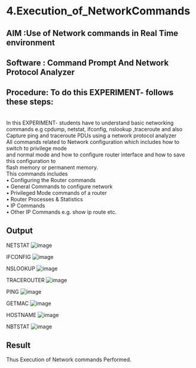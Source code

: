 # 4.Execution_of_NetworkCommands
## AIM :Use of Network commands in Real Time environment
## Software : Command Prompt And Network Protocol Analyzer
## Procedure: To do this EXPERIMENT- follows these steps:
<BR>
In this EXPERIMENT- students have to understand basic networking commands e.g cpdump, netstat, ifconfig, nslookup ,traceroute and also Capture ping and traceroute PDUs using a network protocol analyzer 
<BR>
All commands related to Network configuration which includes how to switch to privilege mode
<BR>
and normal mode and how to configure router interface and how to save this configuration to
<BR>
flash memory or permanent memory.
<BR>
This commands includes
<BR>
• Configuring the Router commands
<BR>
• General Commands to configure network
<BR>
• Privileged Mode commands of a router 
<BR>
• Router Processes & Statistics
<BR>
• IP Commands
<BR>
• Other IP Commands e.g. show ip route etc.
<BR>

## Output
NETSTAT
![image](https://github.com/user-attachments/assets/2e7a3277-7c89-4a7e-96b8-116be454426d)

IFCONFIG
![image](https://github.com/user-attachments/assets/23cc9c9c-64d0-449b-a073-fd13cd00eb40)

NSLOOKUP
![image](https://github.com/user-attachments/assets/be6a86b0-f643-40ff-8c59-a66f73e3f27b)

TRACEROUTER
![image](https://github.com/user-attachments/assets/19465616-dd70-405a-a4dc-f0e09893d0f9)

PING
![image](https://github.com/user-attachments/assets/b196aa63-e6c4-4a5f-9c19-e63d249a5f3e)

GETMAC
![image](https://github.com/user-attachments/assets/279b7e5c-8d5c-4636-b2cf-1f5a36acaf54)

HOSTNAME
![image](https://github.com/user-attachments/assets/0719cda8-2f39-4c97-866d-84533586777c)

NBTSTAT
![image](https://github.com/user-attachments/assets/422fc305-d306-4612-b850-d1a2791062a9)

## Result
Thus Execution of Network commands Performed.
